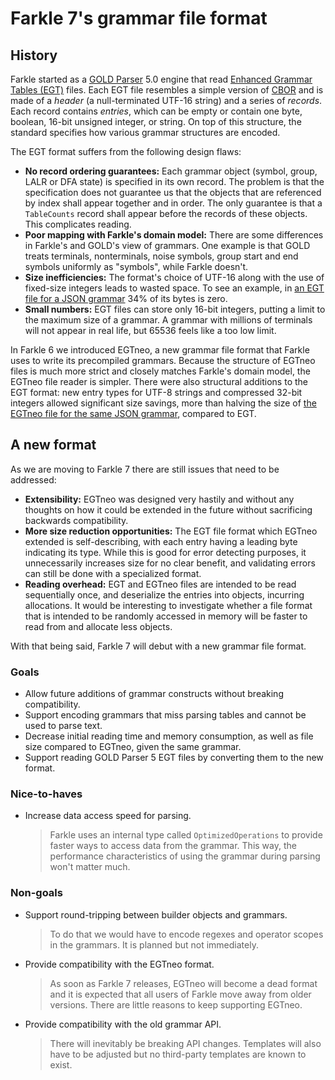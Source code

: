 # Farkle 7's grammar file format

## History

Farkle started as a [GOLD Parser](http://www.goldparser.org) 5.0 engine that read [Enhanced Grammar Tables (EGT)](http://www.goldparser.org/doc/egt/index.htm) files. Each EGT file resembles a simple version of [CBOR](https://cbor.io) and is made of a _header_ (a null-terminated UTF-16 string) and a series of _records_. Each record contains _entries_, which can be empty or contain one byte, boolean, 16-bit unsigned integer, or string. On top of this structure, the standard specifies how various grammar structures are encoded.

The EGT format suffers from the following design flaws:

* __No record ordering guarantees:__ Each grammar object (symbol, group, LALR or DFA state) is specified in its own record. The problem is that the specification does not guarantee us that the objects that are referenced by index shall appear together and in order. The only guarantee is that a `TableCounts` record shall appear before the records of these objects. This complicates reading.
* __Poor mapping with Farkle's domain model:__ There are some differences in Farkle's and GOLD's view of grammars. One example is that GOLD treats terminals, nonterminals, noise symbols, group start and end symbols uniformly as "symbols", while Farkle doesn't.
* __Size inefficiencies:__ The format's choice of UTF-16 along with the use of fixed-size integers leads to wasted space. To see an example, in [an EGT file for a JSON grammar](../../tests/resources/JSON.egt) 34% of its bytes is zero.
* __Small numbers:__ EGT files can store only 16-bit integers, putting a limit to the maximum size of a grammar. A grammar with millions of terminals will not appear in real life, but 65536 feels like a too low limit.

In Farkle 6 we introduced EGTneo, a new grammar file format that Farkle uses to write its precompiled grammars. Because the structure of EGTneo files is much more strict and closely matches Farkle's domain model, the EGTneo file reader is simpler. There were also structural additions to the EGT format: new entry types for UTF-8 strings and compressed 32-bit integers allowed significant size savings, more than halving the size of [the EGTneo file for the same JSON grammar](../../tests/resources/JSON.egtn), compared to EGT.

## A new format

As we are moving to Farkle 7 there are still issues that need to be addressed:

* __Extensibility:__ EGTneo was designed very hastily and without any thoughts on how it could be extended in the future without sacrificing backwards compatibility.
* __More size reduction opportunities:__ The EGT file format which EGTneo extended is self-describing, with each entry having a leading byte indicating its type. While this is good for error detecting purposes, it unnecessarily increases size for no clear benefit, and validating errors can still be done with a specialized format.
* __Reading overhead:__ EGT and EGTneo files are intended to be read sequentially once, and deserialize the entries into objects, incurring allocations. It would be interesting to investigate whether a file format that is intended to be randomly accessed in memory will be faster to read from and allocate less objects.

With that being said, Farkle 7 will debut with a new grammar file format.

### Goals

* Allow future additions of grammar constructs without breaking compatibility.
* Support encoding grammars that miss parsing tables and cannot be used to parse text.
* Decrease initial reading time and memory consumption, as well as file size compared to EGTneo, given the same grammar.
* Support reading GOLD Parser 5 EGT files by converting them to the new format.

### Nice-to-haves

*
    Increase data access speed for parsing.

    > Farkle uses an internal type called `OptimizedOperations` to provide faster ways to access data from the grammar. This way, the performance characteristics of using the grammar during parsing won't matter much.

### Non-goals

*
    Support round-tripping between builder objects and grammars.

    > To do that we would have to encode regexes and operator scopes in the grammars. It is planned but not immediately.
*
    Provide compatibility with the EGTneo format.

    > As soon as Farkle 7 releases, EGTneo will become a dead format and it is expected that all users of Farkle move away from older versions. There are little reasons to keep supporting EGTneo.
*
    Provide compatibility with the old grammar API.

    > There will inevitably be breaking API changes. Templates will also have to be adjusted but no third-party templates are known to exist.
